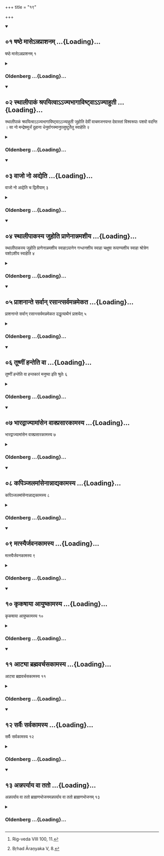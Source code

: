 +++
title = "१९"

+++
<div class="js_include" includetitle="true" newlevelforh1="2" unfilled url="/vedAH_yajuH/vAjasaneyam/sUtram/pAraskara-gRhyam/vishvAsa-prastutiH/1/19/01_ShaShThe_mAse-nnaprAshanam.md">
<details open><summary><h2>०१ षष्ठे मासेऽन्नप्राशनम् ...{Loading}...</h2></summary>

षष्ठे मासेऽन्नप्राशनम् १
</details>
</div>
<div class="js_include collapsed" newlevelforh1="3" title="Oldenberg" unfilled url="/vedAH_yajuH/vAjasaneyam/sUtram/pAraskara-gRhyam/oldenberg/1/19/01_ShaShThe_mAse-nnaprAshanam.md">
<details><summary><h3>Oldenberg ...{Loading}...</h3></summary>

1. In the sixth month the Annaprāśana (or first feeding with solid food).

</details>
</div>
<div class="js_include" includetitle="true" newlevelforh1="2" unfilled url="/vedAH_yajuH/vAjasaneyam/sUtram/pAraskara-gRhyam/vishvAsa-prastutiH/1/19/02_sthAlIpAkaM_shrapayitvA--jyabhAgAviShTvA--jyA.md">
<details open><summary><h2>०२ स्थालीपाकं श्रपयित्वाऽऽज्यभागाविष्ट्वाऽऽज्याहुती ...{Loading}...</h2></summary>

स्थालीपाकं श्रपयित्वाऽऽज्यभागाविष्ट्वाऽऽज्याहुती जुहोति देवीं वाचमजनयन्त देवास्तां विश्वरूपाः पशवो वदन्ति । सा नो मन्द्रेषमूर्जं दुहाना धेनुर्वागस्मानुपसुष्टुतैतु स्वाहेति २
</details>
</div>
<div class="js_include collapsed" newlevelforh1="3" title="Oldenberg" unfilled url="/vedAH_yajuH/vAjasaneyam/sUtram/pAraskara-gRhyam/oldenberg/1/19/02_sthAlIpAkaM_shrapayitvA--jyabhAgAviShTvA--jyA.md">
<details><summary><h3>Oldenberg ...{Loading}...</h3></summary>

2 [^1] . Having cooked a mess of sacrificial food, and sacrificed the two Ājyabhāgas, he offers two Ājya oblations, (the first with the verse,) 'The gods have generated the goddess Speech; manifold animals speak her forth. May she, the sweet-sounding, the cow that (for milk) gives sap and juice to us, Speech, the highly-praised one, come to us. Svāhā!'


[^1]:  Rig-veda VIII 100, 11.


</details>
</div>
<div class="js_include" includetitle="true" newlevelforh1="2" unfilled url="/vedAH_yajuH/vAjasaneyam/sUtram/pAraskara-gRhyam/vishvAsa-prastutiH/1/19/03_vAjo_no_adyeti.md">
<details open><summary><h2>०३ वाजो नो अद्येति ...{Loading}...</h2></summary>

वाजो नो अद्येति च द्वितीयाम् ३
</details>
</div>
<div class="js_include collapsed" newlevelforh1="3" title="Oldenberg" unfilled url="/vedAH_yajuH/vAjasaneyam/sUtram/pAraskara-gRhyam/oldenberg/1/19/03_vAjo_no_adyeti.md">
<details><summary><h3>Oldenberg ...{Loading}...</h3></summary>

3. And the second (oblation) with (the verse), 'May vigour us to-day' (Vāj. Saṃhitā XVIII, 33).

</details>
</div>
<div class="js_include" includetitle="true" newlevelforh1="2" unfilled url="/vedAH_yajuH/vAjasaneyam/sUtram/pAraskara-gRhyam/vishvAsa-prastutiH/1/19/04_sthAlIpAkasya_juhoti_prANenAnnamashIya.md">
<details open><summary><h2>०४ स्थालीपाकस्य जुहोति प्राणेनान्नमशीय ...{Loading}...</h2></summary>

स्थालीपाकस्य जुहोति प्राणेनान्नमशीय स्वाहाऽपानेन गन्धानशीय स्वाहा चक्षुषा रूपाण्यशीय स्वाहा श्रोत्रेण यशोऽशीय स्वाहेति ४
</details>
</div>
<div class="js_include collapsed" newlevelforh1="3" title="Oldenberg" unfilled url="/vedAH_yajuH/vAjasaneyam/sUtram/pAraskara-gRhyam/oldenberg/1/19/04_sthAlIpAkasya_juhoti_prANenAnnamashIya.md">
<details><summary><h3>Oldenberg ...{Loading}...</h3></summary>

4. He then sacrifices (four oblations) of cooked food with (the formulas),

'Through up-breathing may I enjoy food. Svāhā!

'Through down-breathing may I enjoy smells. Svāhā!

'Through my eye may I enjoy visible things. Svāhā!

'Through my ear may I enjoy renown. Svāhā!'

</details>
</div>
<div class="js_include" includetitle="true" newlevelforh1="2" unfilled url="/vedAH_yajuH/vAjasaneyam/sUtram/pAraskara-gRhyam/vishvAsa-prastutiH/1/19/05_prAshanAnte_sarvAn_rasAntsarvamannamekata.md">
<details open><summary><h2>०५ प्राशनान्ते सर्वान् रसान्त्सर्वमन्नमेकत ...{Loading}...</h2></summary>

प्राशनान्ते सर्वान् रसान्त्सर्वमन्नमेकत उद्धृत्याथैनं प्राशयेत् ५
</details>
</div>
<div class="js_include collapsed" newlevelforh1="3" title="Oldenberg" unfilled url="/vedAH_yajuH/vAjasaneyam/sUtram/pAraskara-gRhyam/oldenberg/1/19/05_prAshanAnte_sarvAn_rasAntsarvamannamekata.md">
<details><summary><h3>Oldenberg ...{Loading}...</h3></summary>

5. After he has eaten (himself), he should set apart food of all kinds, and of all different sorts of flavour, and should give it to him (i.e. to his son) to eat,

</details>
</div>
<div class="js_include" includetitle="true" newlevelforh1="2" unfilled url="/vedAH_yajuH/vAjasaneyam/sUtram/pAraskara-gRhyam/vishvAsa-prastutiH/1/19/06_tUShNIM_hanteti_vA.md">
<details open><summary><h2>०६ तूष्णीं हन्तेति वा ...{Loading}...</h2></summary>

तूष्णीं हन्तेति वा हन्तकारं मनुष्या इति श्रुतेः ६
</details>
</div>
<div class="js_include collapsed" newlevelforh1="3" title="Oldenberg" unfilled url="/vedAH_yajuH/vAjasaneyam/sUtram/pAraskara-gRhyam/oldenberg/1/19/06_tUShNIM_hanteti_vA.md">
<details><summary><h3>Oldenberg ...{Loading}...</h3></summary>

6 [^2] . Silently or with (the word), 'Hanta' (i.e. Well!). For it is said in the Śruti, 'Men (live on) the word hanta.'


[^2]:  Bṛhad Āraṇyaka V, 8.


</details>
</div>
<div class="js_include" includetitle="true" newlevelforh1="2" unfilled url="/vedAH_yajuH/vAjasaneyam/sUtram/pAraskara-gRhyam/vishvAsa-prastutiH/1/19/07_bhAradvAjyAmAMsena_vAkprasArakAmasya.md">
<details open><summary><h2>०७ भारद्वाज्यामांसेन वाक्प्रसारकामस्य ...{Loading}...</h2></summary>

भारद्वाज्यामांसेन वाक्प्रसारकामस्य ७
</details>
</div>
<div class="js_include collapsed" newlevelforh1="3" title="Oldenberg" unfilled url="/vedAH_yajuH/vAjasaneyam/sUtram/pAraskara-gRhyam/oldenberg/1/19/07_bhAradvAjyAmAMsena_vAkprasArakAmasya.md">
<details><summary><h3>Oldenberg ...{Loading}...</h3></summary>

7. (He feeds the child) with flesh of (the bird called) Bhāradvājī, if he wishes (to the child) fluency of speech,

</details>
</div>
<div class="js_include" includetitle="true" newlevelforh1="2" unfilled url="/vedAH_yajuH/vAjasaneyam/sUtram/pAraskara-gRhyam/vishvAsa-prastutiH/1/19/08_kapinjalamAMsenAnnAdyakAmasya.md">
<details open><summary><h2>०८ कपिञ्जलमांसेनान्नाद्यकामस्य ...{Loading}...</h2></summary>

कपिञ्जलमांसेनान्नाद्यकामस्य ८
</details>
</div>
<div class="js_include collapsed" newlevelforh1="3" title="Oldenberg" unfilled url="/vedAH_yajuH/vAjasaneyam/sUtram/pAraskara-gRhyam/oldenberg/1/19/08_kapinjalamAMsenAnnAdyakAmasya.md">
<details><summary><h3>Oldenberg ...{Loading}...</h3></summary>

8. With flesh of partridge, if abundance of nouṛṣment,

</details>
</div>
<div class="js_include" includetitle="true" newlevelforh1="2" unfilled url="/vedAH_yajuH/vAjasaneyam/sUtram/pAraskara-gRhyam/vishvAsa-prastutiH/1/19/09_matsyairjavanakAmasya.md">
<details open><summary><h2>०९ मत्स्यैर्जवनकामस्य ...{Loading}...</h2></summary>

मत्स्यैर्जवनकामस्य ९
</details>
</div>
<div class="js_include collapsed" newlevelforh1="3" title="Oldenberg" unfilled url="/vedAH_yajuH/vAjasaneyam/sUtram/pAraskara-gRhyam/oldenberg/1/19/09_matsyairjavanakAmasya.md">
<details><summary><h3>Oldenberg ...{Loading}...</h3></summary>

9. With fish, if swiftness,

</details>
</div>
<div class="js_include" includetitle="true" newlevelforh1="2" unfilled url="/vedAH_yajuH/vAjasaneyam/sUtram/pAraskara-gRhyam/vishvAsa-prastutiH/1/19/10_kRkaShAyA_AyuShkAmasya.md">
<details open><summary><h2>१० कृकषाया आयुष्कामस्य ...{Loading}...</h2></summary>

कृकषाया आयुष्कामस्य १०
</details>
</div>
<div class="js_include collapsed" newlevelforh1="3" title="Oldenberg" unfilled url="/vedAH_yajuH/vAjasaneyam/sUtram/pAraskara-gRhyam/oldenberg/1/19/10_kRkaShAyA_AyuShkAmasya.md">
<details><summary><h3>Oldenberg ...{Loading}...</h3></summary>

10. (With flesh) of (the bird) Kṛkaṣā, if long life,

</details>
</div>
<div class="js_include" includetitle="true" newlevelforh1="2" unfilled url="/vedAH_yajuH/vAjasaneyam/sUtram/pAraskara-gRhyam/vishvAsa-prastutiH/1/19/11_ATyA_brahmavarchasakAmasya.md">
<details open><summary><h2>११ आट्या ब्रह्मवर्चसकामस्य ...{Loading}...</h2></summary>

आट्या ब्रह्मवर्चसकामस्य ११
</details>
</div>
<div class="js_include collapsed" newlevelforh1="3" title="Oldenberg" unfilled url="/vedAH_yajuH/vAjasaneyam/sUtram/pAraskara-gRhyam/oldenberg/1/19/11_ATyA_brahmavarchasakAmasya.md">
<details><summary><h3>Oldenberg ...{Loading}...</h3></summary>

11. (With flesh) of (the bird) Āṭi, if desirous of holy lustre,

</details>
</div>
<div class="js_include" includetitle="true" newlevelforh1="2" unfilled url="/vedAH_yajuH/vAjasaneyam/sUtram/pAraskara-gRhyam/vishvAsa-prastutiH/1/19/12_sarvaiH_sarvakAmasya.md">
<details open><summary><h2>१२ सर्वैः सर्वकामस्य ...{Loading}...</h2></summary>

सर्वैः सर्वकामस्य १२
</details>
</div>
<div class="js_include collapsed" newlevelforh1="3" title="Oldenberg" unfilled url="/vedAH_yajuH/vAjasaneyam/sUtram/pAraskara-gRhyam/oldenberg/1/19/12_sarvaiH_sarvakAmasya.md">
<details><summary><h3>Oldenberg ...{Loading}...</h3></summary>

12. With all, if desirous of all.

</details>
</div>
<div class="js_include" includetitle="true" newlevelforh1="2" unfilled url="/vedAH_yajuH/vAjasaneyam/sUtram/pAraskara-gRhyam/vishvAsa-prastutiH/1/19/13_annaparyAya_vA_tato.md">
<details open><summary><h2>१३ अन्नपर्याय वा ततो ...{Loading}...</h2></summary>

अन्नपर्याय वा ततो ब्राह्मणभोजनमन्नपर्याय वा ततो ब्राह्मणभोजनम् १३
</details>
</div>
<div class="js_include collapsed" newlevelforh1="3" title="Oldenberg" unfilled url="/vedAH_yajuH/vAjasaneyam/sUtram/pAraskara-gRhyam/oldenberg/1/19/13_annaparyAya_vA_tato.md">
<details><summary><h3>Oldenberg ...{Loading}...</h3></summary>

13. Or each (sort of) food one by one. Then (follows) feeding of the Brāhmaṇas, or each (sort of) food one by one. Then feeding of the Brāhmaṇas.

End of the First Kāṇḍa.

</details>
</div>